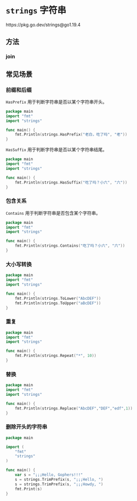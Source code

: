 # `strings` 字符串

<div class="o">https://pkg.go.dev/strings@go1.19.4</div>

## 方法

### join

## 常见场景

### 前缀和后缀

`HasPrefix` 用于判断字符串是否以某个字符串开头。

<div class="run"></div>

```go
package main
import "fmt"
import "strings"

func main() {
    fmt.Println(strings.HasPrefix("老白，吃了吗", "老"))
}
```

`HasSuffix` 用于判断字符串是否以某个字符串结尾。

<div class="run"></div>

```go
package main
import "fmt"
import "strings"

func main() {
    fmt.Println(strings.HasSuffix("吃了吗？小六", "六"))
}
```

### 包含关系

`Contains` 用于判断字符串是否包含某个字符串。

<div class="run"></div>

```go
package main
import "fmt"
import "strings"

func main() {
    fmt.Println(strings.Contains("吃了吗？小六", "六"))
}
```

### 大小写转换

<div class="run"></div>

```go
package main
import "fmt"
import "strings"

func main() {
    fmt.Println(strings.ToLower("AbcDEF"))
    fmt.Println(strings.ToUpper("aBcDEF"))
}
```

### 重复

<div class="run"></div>

```go
package main
import "fmt"
import "strings"

func main() {
    fmt.Println(strings.Repeat("*", 10))
}
```

### 替换

<div class="run"></div>

```go
package main
import "fmt"
import "strings"

func main() {
    fmt.Println(strings.Replace("AbcDEF","DEF","edf",1))
}
```

### 删除开头的字符串

<div class="run"></div>

```go
package main

import (
	"fmt"
	"strings"
)

func main() {
	var s = "¡¡¡Hello, Gophers!!!"
	s = strings.TrimPrefix(s, "¡¡¡Hello, ")
	s = strings.TrimPrefix(s, "¡¡¡Howdy, ")
	fmt.Print(s)
}
```
